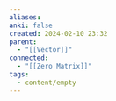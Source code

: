 ```yaml
---
aliases: 
anki: false
created: 2024-02-10 23:32
parent:
  - "[[Vector]]"
connected:
  - "[[Zero Matrix]]"
tags:
  - content/empty
---
```


